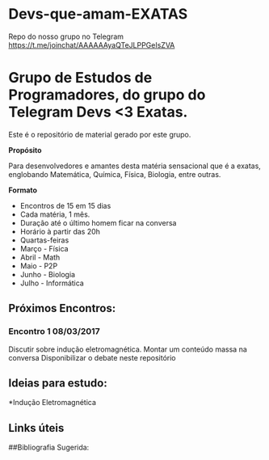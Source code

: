 # Devs-que-amam-EXATAS
Repo do nosso grupo no Telegram https://t.me/joinchat/AAAAAAyaQTeJLPPGeIsZVA


# Grupo de Estudos de Programadores, do grupo do Telegram Devs <3 Exatas.
Este é o repositório de material gerado por este grupo.

**Propósito**

Para desenvolvedores e amantes desta matéria sensacional que é a exatas, englobando Matemática, Química, Física, Biologia, entre outras.

**Formato**
* Encontros de 15 em 15 dias
* Cada matéria, 1 mês.
* Duração até o último homem ficar na conversa
* Horário à partir das 20h
* Quartas-feiras
* Março - Física
* Abril - Math
* Maio - P2P
* Junho - Biologia
* Julho - Informática

## Próximos Encontros:

### Encontro 1 08/03/2017
Discutir sobre indução eletromagnética.
Montar um conteúdo massa na conversa
Disponibilizar o debate neste repositório

## Ideias para estudo:

*Indução Eletromagnética

## Links úteis

##Bibliografia Sugerida:
